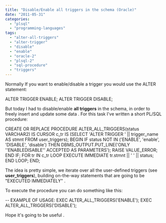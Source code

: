 ```yaml
---
title: "Disable/Enable all triggers in the schema (Oracle)"
date: "2011-05-31"
categories: 
  - "plsql"
  - "programming-languages"
tags: 
  - "alter-all-triggers"
  - "alter-trigger"
  - "disable"
  - "enable"
  - "oracle-2"
  - "plsql-2"
  - "sql-procedure"
  - "triggers"
---
```


Normally If you want to enable/disable a trigger you would use the ALTER statement:

ALTER TRIGGER ENABLE;
ALTER TRIGGER DISABLE; 

But today I had to disable/enable **all triggers** in the schema, in order to freely insert and update some data . For this task I've written a short PL/SQL procedure:

CREATE OR REPLACE PROCEDURE ALTER\_ALL\_TRIGGERS(status VARCHAR2) IS
  CURSOR c\_tr IS (SELECT 'ALTER TRIGGER ' || trigger\_name AS stmnt FROM user\_triggers);
BEGIN
  IF status NOT IN ('ENABLE', 'enable', 'DISABLE', 'disable') THEN
    DBMS\_OUTPUT.PUT\_LINE('ONLY ''ENABLEDISABLE'' ACCEPTED AS PARAMETERS');
    RAISE VALUE\_ERROR;
  END IF;
  FOR tr IN c\_tr LOOP
    EXECUTE IMMEDIATE tr.stmnt || ' ' || status;
  END LOOP;
END;

The idea is pretty simple, we iterate over all the user-defined triggers (see **user\_triggers**), building on-the-way statements that are going to be "EXECUTED IMMEDIATELY" .

To execute the procedure you can do something like this:

  -- EXAMPLE OF USAGE:
EXEC ALTER\_ALL\_TRIGGERS('ENABLE');
EXEC ALTER\_ALL\_TRIGGERS('DISABLE');

Hope it's going to be useful .

